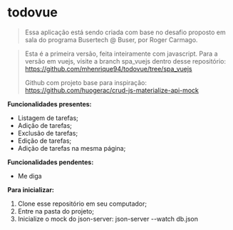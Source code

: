# todovue

> Essa aplicação está sendo criada com base no desafio proposto em sala do programa Busertech @ Buser, por Roger Carmago.

> Esta é a primeira versão, feita inteiramente com javascript. Para a versão em vuejs, visite a branch spa_vuejs dentro desse repositório:
https://github.com/mhenrique94/todovue/tree/spa_vuejs
>
> Github com projeto base para inspiração:
https://github.com/huogerac/crud-js-materialize-api-mock


__Funcionalidades presentes:__
- Listagem de tarefas;
- Adição de tarefas;
- Exclusão de tarefas;
- Edição de tarefas;
- Adição de tarefas na mesma página;


__Funcionalidades pendentes:__
- Me diga

__Para inicializar:__
1. Clone esse repositório em seu computador;
1. Entre na pasta do projeto;
1. Inicialize o mock do json-server:
        json-server --watch db.json
